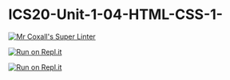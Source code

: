 # ICS20-Unit-1-04-HTML-CSS-1-

[![Mr Coxall's Super Linter](https://github.com/Julienka-Sohal/ICS20-Unit-1-04-HTML-CSS-1-/workflows/Mr%20Coxall's%20Super%20Linter/badge.svg)](https://github.com/Julienka-Sohal/ICS20-Unit-1-04-HTML-CSS-1-/actions/)

[![Run on Repl.it](https://repl.it/badge/github/Julienka-Sohal/ICS20-Unit-1-04-HTML-CSS-1-)](https://repl.it/github/Julienka-Sohal/ICS20-Unit-1-04-HTML-CSS-1-)

[![Run on Repl.it](https://repl.it/badge/github/Julienka-Sohal/ICS20-Unit-1-04-HTML-CSS-1-)](https://repl.it/github/Julienka-Sohal/ICS20-Unit-1-04-HTML-CSS-1-)
